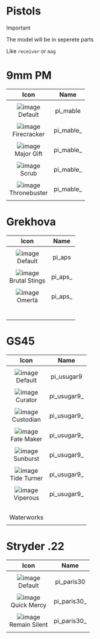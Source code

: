 # Pistols

> [!IMPORTANT]
> The model will be in seperete parts
>
> Like `receiver` or `mag`



# 9mm PM

| Icon | Name |
| :--: | :--: | 
| | | | | 
![image](https://github.com/user-attachments/assets/f959c30e-8f7a-4dbf-bfdb-66d13f3e7ea4)<br> Default | pi_mable | 
| | | | | 
![image](https://github.com/user-attachments/assets/feae59dc-c1bb-41ed-badd-d5520cad6cea)<br> Firecracker | pi_mable_  | 
| | | | | 
![image](https://github.com/user-attachments/assets/0c8c4902-64b1-4c27-8a49-bae8556a46cd)<br> Major Gift | pi_mable_ | 
| | | | | 
![image](https://github.com/user-attachments/assets/062f45a7-48b0-4e89-a214-2e4037332f42)<br> Scrub  | pi_mable_ | 
| | | | | 
![image](https://github.com/user-attachments/assets/f4a563c3-f8ee-4d4c-8930-f25d92bf8802)<br> Thronebuster | pi_mable_ | 
| | | | | 



#  Grekhova

| Icon | Name |
| :--: | :--: | 
| | | | | 
![image](https://github.com/user-attachments/assets/5f59554d-2f4f-4577-a044-ca80671449d8)<br> Default | pi_aps | 
| | | | | 
![image](https://github.com/user-attachments/assets/198adcc6-1224-4280-9d20-71fe848b6a72)<br> Brutal Stings | pi_aps_  | 
| | | | | 
![image](https://github.com/user-attachments/assets/6c4ebcd8-41f3-45d8-9889-ab72a86ae9f9)<br> Omertà | pi_aps_ | 
| | | | | 
<br>  |  | 
| | | | | 



#  GS45

| Icon | Name |
| :--: | :--: | 
| | | | | 
![image](https://github.com/user-attachments/assets/3b34db51-d3dd-4803-b1db-ef2c867ffd5b)<br> Default | pi_usugar9 | 
| | | | | 
![image](https://github.com/user-attachments/assets/877ca6b1-d8eb-46b4-9194-1664ccdd8081)<br> Curator | pi_usugar9_ | 
| | | | | 
![image](https://github.com/user-attachments/assets/fa8bc43c-a74c-401d-8ccc-dc0d834d8e41)<br> Custodian | pi_usugar9_  | 
| | | | | 
![image](https://github.com/user-attachments/assets/fa04d2ab-3a7e-4879-851c-82bcc6742401)<br> Fate Maker  | pi_usugar9_  | 
| | | | | 
![image](https://github.com/user-attachments/assets/220b7832-fe94-4251-8612-adf5568a08ce)<br> Sunburst | pi_usugar9_ | 
| | | | | 
![image](https://github.com/user-attachments/assets/9efac731-f36e-4d61-affd-3761f6c7218c)<br> Tide Turner | pi_usugar9_ | 
| | | | | 
![image](https://github.com/user-attachments/assets/4c1698de-4099-409f-b1a0-aa309873e7e7)<br> Viperous | pi_usugar9_ | 
| | | | | 
<br> Waterworks |  | 
| | | | | 



# Stryder .22

| Icon | Name |
| :--: | :--: | 
| | | | | 
![image](https://github.com/user-attachments/assets/388654c0-0522-44ec-b5eb-e76421da8b0e)<br> Default | pi_paris30 | 
| | | | | 
![image](https://github.com/user-attachments/assets/14f42d3e-398e-49d9-9b9d-e793f1d908fe)<br> Quick Mercy | pi_paris30_ | 
| | | | | 
![image](https://github.com/user-attachments/assets/4288c0b7-8eb8-45b2-91d6-24a79010c448)<br> Remain Silent  | pi_paris30_ | 
| | | | | 



























